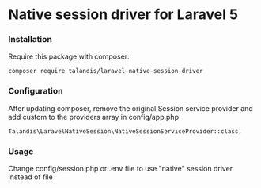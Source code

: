 # Native session driver for Laravel 5


### Installation

Require this package with composer:

```
composer require talandis/laravel-native-session-driver
```

### Configuration


After updating composer, remove the original Session service provider and add custom to the providers array in config/app.php

```
Talandis\LaravelNativeSession\NativeSessionServiceProvider::class,
```

### Usage

Change config/session.php or .env file to use "native" session driver instead of file
